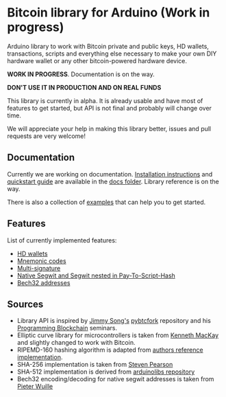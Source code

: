 # Bitcoin library for Arduino (Work in progress)

Arduino library to work with Bitcoin private and public keys, HD wallets, transactions, scripts and everything else necessary to make your own DIY hardware wallet or any other bitcoin-powered hardware device.

**WORK IN PROGRESS**. Documentation is on the way.

**DON'T USE IT IN PRODUCTION AND ON REAL FUNDS**

This library is currently in alpha. It is already usable and have most of features to get started, but API is not final and probably will change over time.

We will appreciate your help in making this library better, issues and pull requests are very welcome!

## Documentation

Currently we are working on documentation. [Installation instructions](docs/#installation) and [quickstart guide](docs/#quickstart) are available in the [docs folder](docs/). Library reference is on the way.

There is also a collection of [examples](examples/) that can help you to get started.

## Features

List of currently implemented features:

- [HD wallets](https://github.com/bitcoin/bips/blob/master/bip-0032.mediawiki)
- [Mnemonic codes](https://github.com/bitcoin/bips/blob/master/bip-0039.mediawiki)
- [Multi-signature](https://github.com/bitcoin/bips/blob/master/bip-0011.mediawiki)
- [Native Segwit and Segwit nested in Pay-To-Script-Hash](https://github.com/bitcoin/bips/blob/master/bip-0143.mediawiki)
- [Bech32 addresses](https://github.com/bitcoin/bips/blob/master/bip-0173.mediawiki)

## Sources

- Library API is inspired by [Jimmy Song's](https://github.com/jimmysong) [pybtcfork](https://github.com/jimmysong/pybtcfork) repository and his [Programming Blockchain](http://programmingblockchain.com/) seminars.
- Elliptic curve library for microcontrollers is taken from [Kenneth MacKay](https://github.com/kmackay/micro-ecc) and slightly changed to work with Bitcoin.
- RIPEMD-160 hashing algorithm is adapted from [authors reference implementation](https://homes.esat.kuleuven.be/~bosselae/ripemd160.html).
- SHA-256 implementation is taken from [Steven Pearson](https://github.com/spearson78/paperwallet)
- SHA-512 implementation is derived from [arduinolibs repository](https://github.com/rweather/arduinolibs/tree/master/libraries/Crypto)
- Bech32 encoding/decoding for native segwit addresses is taken from [Pieter Wuille](https://github.com/sipa/bech32/tree/master/ref/c)
